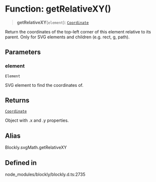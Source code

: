 # Function: getRelativeXY()

> **getRelativeXY**(`element`): [`Coordinate`](../../../classes/Coordinate.md)

Return the coordinates of the top-left corner of this element relative to
its parent. Only for SVG elements and children (e.g. rect, g, path).

## Parameters

### element

`Element`

SVG element to find the coordinates of.

## Returns

[`Coordinate`](../../../classes/Coordinate.md)

Object with .x and .y properties.

## Alias

Blockly.svgMath.getRelativeXY

## Defined in

node_modules/blockly/blockly.d.ts:2735
